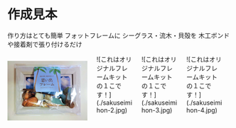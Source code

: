 # 作成見本
作り方はとても簡単
フォットフレームに
シーグラス・流木・貝殻を
木工ボンドや接着剤で張り付けるだけ

<div class="columns"><div class="column">
   
![これはオリジナルフレームキットの１こです！](./sakuseimihon-1.jpg)

</div><div class="column">  
![これはオリジナルフレームキットの１こです！](./sakuseimihon-2.jpg)

</div><div class="column">  
![これはオリジナルフレームキットの１こです！](./sakuseimihon-3.jpg)

</div><div class="column">  
![これはオリジナルフレームキットの１こです！](./sakuseimihon-4.jpg)

</div><div class="column">  
  

</div></div>
